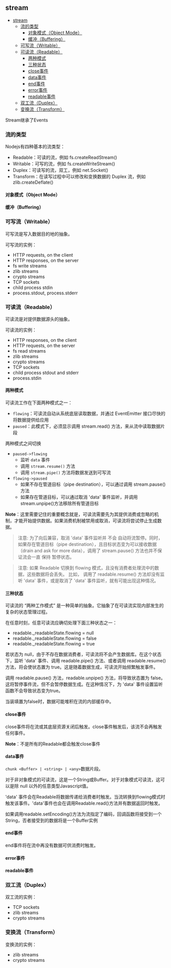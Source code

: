 
## stream


<!-- TOC -->

- [stream](#stream)
    - [流的类型](#流的类型)
        - [对象模式（Object Mode）](#对象模式object-mode)
        - [缓冲（Buffering）](#缓冲buffering)
    - [可写流（Writable）](#可写流writable)
    - [可读流（Readable）](#可读流readable)
        - [两种模式](#两种模式)
        - [三种状态](#三种状态)
        - [close事件](#close事件)
        - [data事件](#data事件)
        - [end事件](#end事件)
        - [error事件](#error事件)
        - [readable事件](#readable事件)
    - [双工流（Duplex）](#双工流duplex)
    - [变换流（Transform）](#变换流transform)

<!-- /TOC -->

Stream继承了Events

### 流的类型

Nodejs有四种基本的流类型：
- Readable：可读的流，例如 fs.createReadStream()
- Writable：可写的流，例如 fs.createWriteStream()
- Duplex：可读写的流，双工，例如 net.Socket()
- Transform：在读写过程中可以修改和变换数据的 Duplex 流，例如 zlib.createDeflate()


#### 对象模式（Object Mode）


#### 缓冲（Buffering）

### 可写流（Writable）

可写流是写入数据目的地的抽象。  

可写流的实例：
- HTTP requests, on the client
- HTTP responses, on the server
- fs write streams
- zlib streams
- crypto streams
- TCP sockets
- child process stdin
- process.stdout, process.stderr

### 可读流（Readable）

可读流是对提供数据源头的抽象。  

可读流的实例：
- HTTP responses, on the client
- HTTP requests, on the server
- fs read streams
- zlib streams
- crypto streams
- TCP sockets
- child process stdout and stderr
- process.stdin

#### 两种模式

可读流工作在下面两种模式之一：
- `flowing`：可读流自动从系统底层读取数据，并通过 EventEmitter 接口尽快的将数据提供给应用
- `paused`：此模式下，必须显示调用 stream.read() 方法，来从流中读取数据片段

两种模式之间切换
- `paused->flowing`
    - 监听 `data` 事件
    - 调用 `stream.resume()` 方法
    - 调用 `stream.pipe()` 方法将数据发送到可写流
- `flowing->paused`
    - 如果不存在管道目标（pipe destination），可以通过调用 stream.pause() 方法
    - 如果存在管道目标，可以通过取消 'data' 事件监听，并调用stream.unpipe()方法移除所有管道目标

**Note**：这里需要记住的重要概念就是，可读流需要先为其提供消费或忽略的机制，才能开始提供数据。如果消费机制被禁用或取消，可读流将尝试停止生成数据。

> 注意: 为了向后兼容，取消 'data' 事件监听并 不会 自动将流暂停。同时，如果存在管道目标（pipe destination），且目标状态变为可以接收数据（drain and ask for more data），调用了 stream.pause() 方法也并不保证流会一直 保持 暂停状态。

> 注意: 如果 Readable 切换到 flowing 模式，且没有消费者处理流中的数据，这些数据将会丢失。 比如， 调用了 readable.resume() 方法却没有监听 'data' 事件，或是取消了 'data' 事件监听，就有可能出现这种情况。

#### 三种状态

可读流的 “两种工作模式” 是一种简单的抽象。它抽象了在可读流实现内部发生的复杂的状态管理过程。

在任意时刻，任意可读流应确切处理下面三种状态之一：
- readable._readableState.flowing = null
- readable._readableState.flowing = false
- readable._readableState.flowing = true

若状态为 null，由于不存在数据消费者，可读流将不会产生数据库。在这个状态下，监听 'data' 事件、调用 readable.pipe() 方法、或者调用 readable.resume() 方法，将会使状态置为 true。这是随着数据生成，可读流开始频繁触发事件。

调用 readable.pause() 方法，readable.unpipe() 方法，将导致状态置为 false。这将暂停事件流，但不会暂停数据生成。在这种情况下，为 'data' 事件设置监听函数不会导致状态变为true。

当装填置为false时，数据可能堆积在流的内部缓存中。

#### close事件

close事件将在流或其底层资源关闭后触发。close事件触发后，该流不会再触发任何事件。

**Note**：不是所有的Readable都会触发close事件 

#### data事件

`chunk <Buffer> | <string> | <any>`数据片段。

对于非对象模式的可读流，这是一个String或Buffer。对于对象模式可读流，这可以是除 null 以外的任意类型Javascript值。

'data' 事件会在Readable将数据传递给消费者时触发。当流转换到flowing模式时触发该事件。'data'事件也会在调用Readable.read()方法并有数据返回时触发。

如果调用readable.setEncoding()方法为流指定了编码，回调函数将接受到一个String，否者接受到的数据将是一个Buffer实例

#### end事件 

end事件将在流中再没有数据可供消费时触发。

#### error事件

#### readable事件


### 双工流（Duplex）

双工流的实例：
- TCP sockets
- zlib streams
- crypto streams

### 变换流（Transform）

变换流的实例：
- zlib streams
- crypto streams

